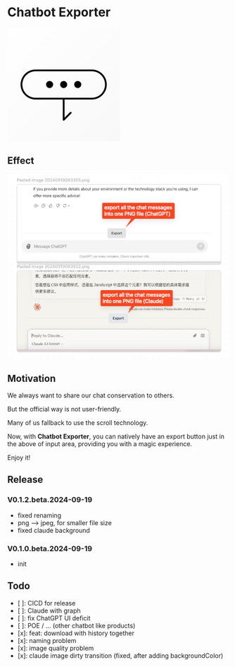 # Chatbot Exporter

![logo.svg](assets/logo.svg)

## Effect

![img.png](docs/img.png)

## Motivation

We always want to share our chat conservation to others.

But the official way is not user-friendly.

Many of us fallback to use the scroll technology.

Now, with **Chatbot Exporter**, you can natively have an export button just in the above of input area, 
providing you with a magic experience.

Enjoy it!

## Release

### V0.1.2.beta.2024-09-19
- fixed renaming
- png --> jpeg, for smaller file size
- fixed claude background

### V0.1.0.beta.2024-09-19
- init

## Todo

- [ ]: CICD for release
- [ ]: Claude with graph
- [ ]: fix ChatGPT UI deficit
- [ ]: POE / ... (other chatbot like products)
- [x]: feat: download with history together
- [x]: naming problem
- [x]: image quality problem
- [x]: claude image dirty transition (fixed, after adding backgroundColor)
